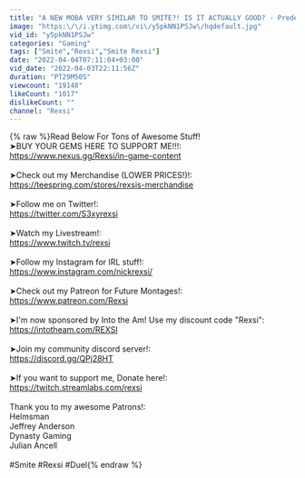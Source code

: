 ```yaml
---
title: "A NEW MOBA VERY SIMILAR TO SMITE?! IS IT ACTUALLY GOOD? - Predecessor Gameplay"
image: "https:\/\/i.ytimg.com\/vi\/y5pkNN1PSJw\/hqdefault.jpg"
vid_id: "y5pkNN1PSJw"
categories: "Gaming"
tags: ["Smite","Rexsi","Smite Rexsi"]
date: "2022-04-04T07:11:04+03:00"
vid_date: "2022-04-03T22:11:56Z"
duration: "PT29M50S"
viewcount: "19148"
likeCount: "1017"
dislikeCount: ""
channel: "Rexsi"
---
```

{% raw %}Read Below For Tons of Awesome Stuff!<br />➤BUY YOUR GEMS HERE TO SUPPORT ME!!!: <br /><a rel="nofollow" target="blank" href="https://www.nexus.gg/Rexsi/in-game-content">https://www.nexus.gg/Rexsi/in-game-content</a><br /><br />➤Check out my Merchandise (LOWER PRICES!)!:<br /><a rel="nofollow" target="blank" href="https://teespring.com/stores/rexsis-merchandise">https://teespring.com/stores/rexsis-merchandise</a><br /><br />➤Follow me on Twitter!:<br /><a rel="nofollow" target="blank" href="https://twitter.com/S3xyrexsi">https://twitter.com/S3xyrexsi</a><br /><br />➤Watch my Livestream!:<br /><a rel="nofollow" target="blank" href="https://www.twitch.tv/rexsi">https://www.twitch.tv/rexsi</a><br /><br />➤Follow my Instagram for IRL stuff!:<br /><a rel="nofollow" target="blank" href="https://www.instagram.com/nickrexsi/">https://www.instagram.com/nickrexsi/</a><br /><br />➤Check out my Patreon for Future Montages!:<br /><a rel="nofollow" target="blank" href="https://www.patreon.com/Rexsi">https://www.patreon.com/Rexsi</a><br /><br />➤I'm now sponsored by Into the Am! Use my discount code &quot;Rexsi&quot;:<br /><a rel="nofollow" target="blank" href="https://intotheam.com/REXSI">https://intotheam.com/REXSI</a><br /><br />➤Join my community discord server!:<br /><a rel="nofollow" target="blank" href="https://discord.gg/QPj28HT">https://discord.gg/QPj28HT</a><br /><br />➤If you want to support me, Donate here!:<br /> <a rel="nofollow" target="blank" href="https://twitch.streamlabs.com/rexsi">https://twitch.streamlabs.com/rexsi</a><br /><br />Thank you to my awesome Patrons!:<br />Helmsman<br />Jeffrey Anderson<br />Dynasty Gaming<br />Julian Ancell<br /><br />#Smite #Rexsi #Duel{% endraw %}
